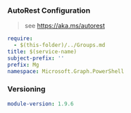 ### AutoRest Configuration

> see https://aka.ms/autorest

``` yaml
require:
  - $(this-folder)/../Groups.md
title: $(service-name)
subject-prefix: ''
prefix: Mg
namespace: Microsoft.Graph.PowerShell
```

### Versioning

``` yaml
module-version: 1.9.6
```
